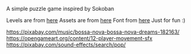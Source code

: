A simple puzzle game inspired by Sokoban

Levels are from [here](https://sokoban.dk/levels/levels-the-download-page/)
Assets are from [here](https://sona-sar.itch.io/voxel-animals-items-pack-free-assets)
Font from [here](https://www.fontspace.com/super-playful-font-f118059)
Just for fun :)

https://pixabay.com/music/bossa-nova-bossa-nova-dreams-182163/
https://opengameart.org/content/12-player-movement-sfx
https://pixabay.com/sound-effects/search/pop/
